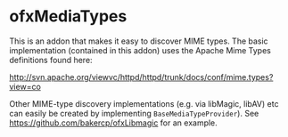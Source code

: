 ofxMediaTypes
=============

This is an addon that makes it easy to discover MIME types.  The basic implementation (contained in this addon) uses the Apache Mime Types definitions found here:

http://svn.apache.org/viewvc/httpd/httpd/trunk/docs/conf/mime.types?view=co

Other MIME-type discovery implementations (e.g. via libMagic, libAV) etc can easily be created by implementing `BaseMediaTypeProvider`).  See https://github.com/bakercp/ofxLibmagic for an example.